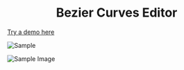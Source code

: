 <h1 align="center">
  Bezier Curves Editor
</h1>

[Try a demo here](https://fismerio.github.io/bezier-curve-drawing/)

![Sample](https://github.com/fismerio/bezier-curve-drawing/assets/8528631/7230d6e6-7577-4fb0-abfb-bd4341fbaf82)

![Sample Image](https://github-production-user-asset-6210df.s3.amazonaws.com/8528631/250751671-fa6714a4-8050-4f47-acbe-3b489f3f8671.png)


<!---
[![](https://user-images.githubusercontent.com/1910649/34161999-92d60dac-e4d2-11e7-9802-62973005e345.png)]
(https://mentos1386.github.io/bezier-curve-drawing/)
 -->



<!---

Part of a university curse Computer Graphics. Task was to create a tool
for drawing bezier curves.

Part of the task was to make it in JS with only Canvas. And without any
libraries.

[Demo](https://mentos1386.github.io/bezier-curve-drawing/)

## TODO

 * [ ] Implement Continuity 2

 -->
